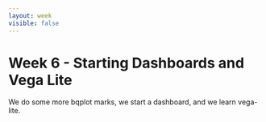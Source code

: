 ```yaml
---
layout: week
visible: false
---
```


# Week 6 - Starting Dashboards and Vega Lite

We do some more bqplot marks, we start a dashboard, and we learn vega-lite.
